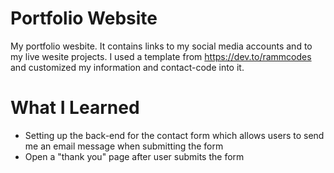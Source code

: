 # Portfolio Website

My portfolio wesbite. It contains links to my social media accounts and to my live wesite projects. I used a template from https://dev.to/rammcodes and customized my information and contact-code into it.

# What I Learned

* Setting up the back-end for the contact form which allows users to send me an email message when submitting the form
* Open a "thank you" page after user submits the form
